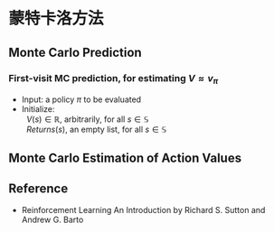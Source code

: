# 蒙特卡洛方法

## Monte Carlo Prediction

### First-visit MC prediction, for estimating $V \approx v_{\pi}$
* Input: a policy $\pi$ to be evaluated
* Initialize:  
&nbsp;&nbsp;$V(s) \in \mathbb{R}$, arbitrarily, for all $s \in \mathbb{S}$  
&nbsp;&nbsp;$Returns(s)$, an empty list, for all $s \in \mathbb{S}$

## Monte Carlo Estimation of Action Values

## Reference
* Reinforcement Learning An Introduction by Richard S. Sutton and Andrew G. Barto
